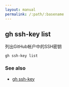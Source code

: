 ```yaml
---
layout: manual
permalink: /:path/:basename
---
```


## gh ssh-key list

列出GitHub帐户中的SSH密钥

```
gh ssh-key list
```

### See also

-   [gh ssh-key](./gh_ssh-key)
